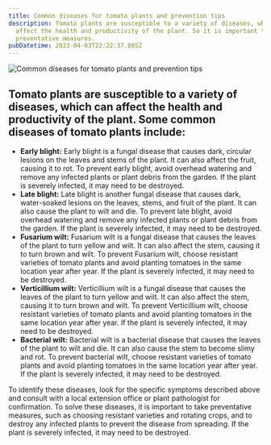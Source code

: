 ```yaml
---
title: Common diseases for tomato plants and prevention tips
description: Tomato plants are susceptible to a variety of diseases, which can
  affect the health and productivity of the plant. So it is important to take
  preventative measures.
pubDatetime: 2023-04-03T22:22:37.865Z
---
```

![Common diseases for tomato plants and prevention tips](/images/uploads/growing-tomato-indoors-1-.jpg)

## Tomato plants are susceptible to a variety of diseases, which can affect the health and productivity of the plant. Some common diseases of tomato plants include:

* **Early blight:** Early blight is a fungal disease that causes dark, circular lesions on the leaves and stems of the plant. It can also affect the fruit, causing it to rot. To prevent early blight, avoid overhead watering and remove any infected plants or plant debris from the garden. If the plant is severely infected, it may need to be destroyed.
* **Late blight:** Late blight is another fungal disease that causes dark, water-soaked lesions on the leaves, stems, and fruit of the plant. It can also cause the plant to wilt and die. To prevent late blight, avoid overhead watering and remove any infected plants or plant debris from the garden. If the plant is severely infected, it may need to be destroyed.
* **Fusarium wilt:** Fusarium wilt is a fungal disease that causes the leaves of the plant to turn yellow and wilt. It can also affect the stem, causing it to turn brown and wilt. To prevent Fusarium wilt, choose resistant varieties of tomato plants and avoid planting tomatoes in the same location year after year. If the plant is severely infected, it may need to be destroyed.
* **Verticillium wilt:** Verticillium wilt is a fungal disease that causes the leaves of the plant to turn yellow and wilt. It can also affect the stem, causing it to turn brown and wilt. To prevent Verticillium wilt, choose resistant varieties of tomato plants and avoid planting tomatoes in the same location year after year. If the plant is severely infected, it may need to be destroyed.
* **Bacterial wilt:** Bacterial wilt is a bacterial disease that causes the leaves of the plant to wilt and die. It can also cause the stem to become slimy and rot. To prevent bacterial wilt, choose resistant varieties of tomato plants and avoid planting tomatoes in the same location year after year. If the plant is severely infected, it may need to be destroyed.

To identify these diseases, look for the specific symptoms described above and consult with a local extension office or plant pathologist for confirmation. To solve these diseases, it is important to take preventative measures, such as choosing resistant varieties and rotating crops, and to destroy any infected plants to prevent the disease from spreading. If the plant is severely infected, it may need to be destroyed.